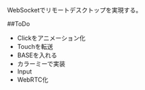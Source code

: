 WebSocketでリモートデスクトップを実現する。

##ToDo

 - Clickをアニメーション化
 - Touchを転送
 - BASEを入れる
 - カラーミーで実装
 - Input
 - WebRTC化
